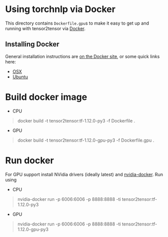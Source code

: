 # Using torchnlp via Docker

This directory contains `Dockerfile.gpu`s to make it easy to get up and running with
tensor2tensor via [Docker](http://www.docker.com/).

## Installing Docker

General installation instructions are
[on the Docker site](https://docs.docker.com/installation/), or some quick links here:

* [OSX](https://www.docker.com/products/docker#/mac)
* [Ubuntu](https://docs.docker.com/engine/installation/linux/ubuntulinux/)

# Build docker image
- CPU
> docker build -t tensor2tensor:tf-1.12.0-py3 -f Dockerfile .

- GPU
> docker build -t tensor2tensor:tf-1.12.0-gpu-py3 -f Dockerfile.gpu .

# Run docker

For GPU support install NVidia drivers (ideally latest) and
[nvidia-docker](https://github.com/NVIDIA/nvidia-docker). Run using

- CPU
> nvidia-docker run -p 6006:6006 -p 8888:8888 -ti tensor2tensor:tf-1.12.0-py3

- GPU
> nvidia-docker run -p 6006:6006 -p 8888:8888 -ti tensor2tensor:tf-1.12.0-gpu-py3